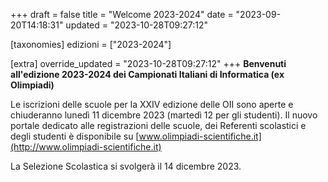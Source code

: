 +++
draft = false
title = "Welcome 2023-2024"
date = "2023-09-20T14:18:31"
updated = "2023-10-28T09:27:12"

[taxonomies]
edizioni = ["2023-2024"]

[extra]
override_updated = "2023-10-28T09:27:12"
+++
**Benvenuti all'edizione 2023-2024 dei Campionati Italiani di Informatica (ex Olimpiadi)**

Le iscrizioni delle scuole per la XXIV edizione delle OII sono aperte e chiuderanno lunedì 11 dicembre 2023 (martedì 12 per gli studenti). Il nuovo portale dedicato alle registrazioni delle scuole, dei Referenti scolastici e degli studenti è disponibile su [www.olimpiadi-scientifiche.it](http://www.olimpiadi-scientifiche.it)

La Selezione Scolastica si svolgerà il 14 dicembre 2023.
